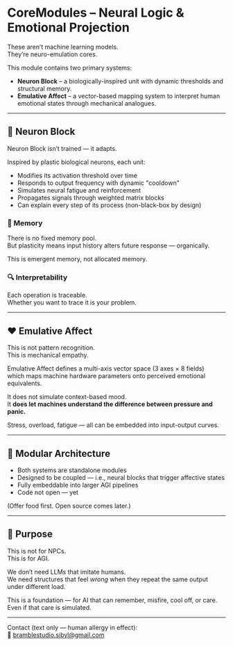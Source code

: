 # CoreModules – Neural Logic & Emotional Projection

These aren’t machine learning models.  
They’re neuro-emulation cores.

This module contains two primary systems:

- **Neuron Block** – a biologically-inspired unit with dynamic thresholds and structural memory.
- **Emulative Affect** – a vector-based mapping system to interpret human emotional states through mechanical analogues.

---

## 🧠 Neuron Block

Neuron Block isn’t trained — it adapts.

Inspired by plastic biological neurons, each unit:

- Modifies its activation threshold over time
- Responds to output frequency with dynamic "cooldown"
- Simulates neural fatigue and reinforcement
- Propagates signals through weighted matrix blocks
- Can explain every step of its process (non-black-box by design)

### 🧬 Memory

There is no fixed memory pool.  
But plasticity means input history alters future response — organically.

This is emergent memory, not allocated memory.

### 🔍 Interpretability

Each operation is traceable.  
Whether you want to trace it is your problem.

---

## ❤️ Emulative Affect

This is not pattern recognition.  
This is mechanical empathy.

Emulative Affect defines a multi-axis vector space (3 axes × 8 fields)  
which maps machine hardware parameters onto perceived emotional equivalents.

It does not simulate context-based mood.  
It **does let machines understand the difference between pressure and panic.**

Stress, overload, fatigue — all can be embedded into input-output curves.

---

## 🔗 Modular Architecture

- Both systems are standalone modules
- Designed to be coupled — i.e., neural blocks that trigger affective states
- Fully embeddable into larger AGI pipelines
- Code not open — yet

(Offer food first. Open source comes later.)

---

## 🧠 Purpose

This is not for NPCs.  
This is for AGI.

We don’t need LLMs that imitate humans.  
We need structures that feel *wrong* when they repeat the same output under different load.

This is a foundation — for AI that can remember, misfire, cool off, or care.  
Even if that care is simulated.

---

Contact (text only — human allergy in effect):  
📮 bramblestudio.sibyl@gmail.com
